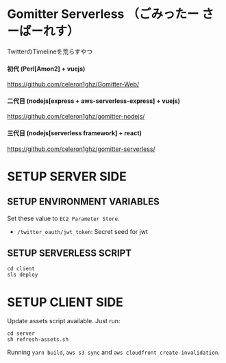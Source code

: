 # Gomitter Serverless （ごみったー さーばーれす）
TwitterのTimelineを荒らすやつ

#### 初代 (Perl[Amon2] + vuejs)
https://github.com/celeron1ghz/Gomitter-Web/

#### 二代目 (nodejs[express + aws-serverless-express] + vuejs)
https://github.com/celeron1ghz/gomitter-nodejs/

#### 三代目 (nodejs[serverless framework] + react)
https://github.com/celeron1ghz/gomitter-serverless/


# SETUP SERVER SIDE
## SETUP ENVIRONMENT VARIABLES
Set these value to `EC2 Parameter Store`.

 * `/twitter_oauth/jwt_token`: Secret seed for jwt


## SETUP SERVERLESS SCRIPT
```
cd client
sls deploy
```


# SETUP CLIENT SIDE
Update assets script available. Just run:

```
cd server
sh refresh-assets.sh
```

Running `yarn build`, `aws s3 sync` and `aws cloudfront create-invalidation`.
